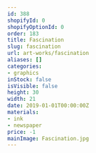 ```yaml
---
id: 388
shopifyId: 0
shopifyOptionId: 0
order: 183
title: Fascination
slug: fascination
url: art-works/fascination
aliases: []
categories:
- graphics
inStock: false
isVisible: false
height: 30
width: 21
date: 2019-01-01T00:00:00Z
materials:
- ink
- newspaper
price: -1
mainImage: Fascination.jpg
---
```


